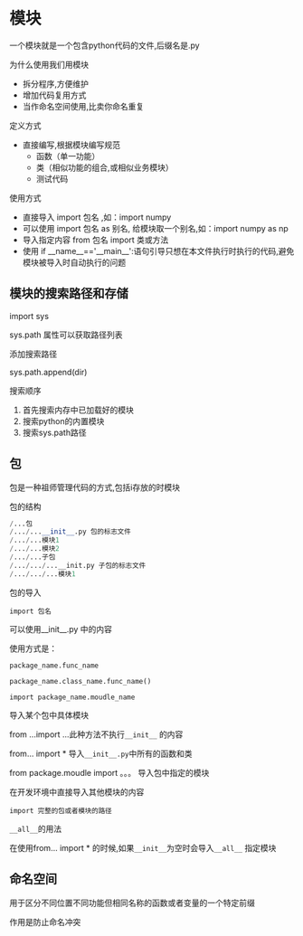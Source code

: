 # 模块

一个模块就是一个包含python代码的文件,后缀名是.py

为什么使用我们用模块

* 拆分程序,方便维护
* 增加代码复用方式
* 当作命名空间使用,比卖你命名重复

定义方式

* 直接编写,根据模块编写规范
  * 函数（单一功能）
  * 类（相似功能的组合,或相似业务模块）
  * 测试代码

使用方式

* 直接导入 import 包名 ,如：import numpy
* 可以使用 import 包名 as 别名, 给模块取一个别名,如：import numpy as np
* 导入指定内容 from 包名 import 类或方法
* 使用 if \_\_name__=='\_\_main__':语句引导只想在本文件执行时执行的代码,避免模块被导入时自动执行的问题

## 模块的搜索路径和存储

import sys

sys.path 属性可以获取路径列表

添加搜索路径

sys.path.append(dir)

搜索顺序

1. 首先搜索内存中已加载好的模块
2. 搜索python的内置模块
3. 搜索sys.path路径

## 包

包是一种祖师管理代码的方式,包括i存放的时模块

包的结构

```python
/...包
/.../...__init__.py 包的标志文件
/.../...模块1
/.../...模块2
/.../...子包
/.../.../...__init.py 子包的标志文件
/.../.../...模块1

```

包的导入

`import 包名`

可以使用\_\_init__.py 中的内容

使用方式是：

`package_name.func_name`

`package_name.class_name.func_name()`

`import package_name.moudle_name`

导入某个包中具体模块

from ...import ...此种方法不执行`__init__` 的内容

from... import * 导入`__init__.py`中所有的函数和类

from package.moudle import 。。。 导入包中指定的模块

在开发环境中直接导入其他模块的内容

`import 完整的包或者模块的路径`

`__all__`的用法

在使用from... import \* 的时候,如果`__init__`为空时会导入`__all__` 指定模块

## 命名空间

用于区分不同位置不同功能但相同名称的函数或者变量的一个特定前缀

作用是防止命名冲突
